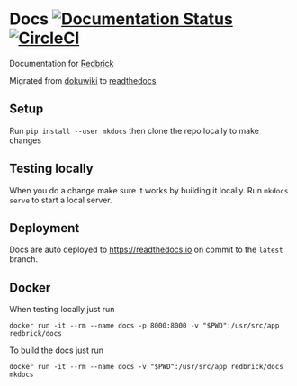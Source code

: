 # Docs [![Documentation Status](https://readthedocs.org/projects/redbrick/badge/?version=latest)](http://redbrick.readthedocs.io/en/latest/?badge=latest) [![CircleCI](https://circleci.com/gh/redbrick/docs.svg?style=svg)](https://circleci.com/gh/redbrick/docs)

Documentation for [Redbrick](https://redbrick.dcu.ie)

Migrated from [dokuwiki](https://docs.redbrick.dcu.ie) to [readthedocs](http://redbrick.readthedocs.io)

## Setup
Run `pip install --user mkdocs`
then clone the repo locally to make changes

## Testing locally
When you do a change make sure it works by building it locally.
Run `mkdocs serve` to start a local server.

## Deployment
Docs are auto deployed to https://readthedocs.io on commit to the `latest`
branch.

## Docker
When testing locally just run
```
docker run -it --rm --name docs -p 8000:8000 -v "$PWD":/usr/src/app redbrick/docs
```
To build the docs just run
```
docker run -it --rm --name docs -v "$PWD":/usr/src/app redbrick/docs mkdocs
```
